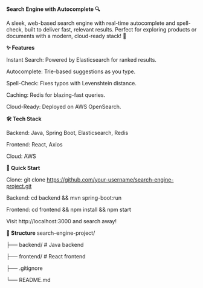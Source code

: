 **Search Engine with Autocomplete 🔍**

A sleek, web-based search engine with real-time autocomplete and spell-check, built to deliver fast, relevant results. Perfect for exploring products or documents with a modern, cloud-ready stack! 🚀
    
**✨ Features**

Instant Search: Powered by Elasticsearch for ranked results.

Autocomplete: Trie-based suggestions as you type.

Spell-Check: Fixes typos with Levenshtein distance.

Caching: Redis for blazing-fast queries.

Cloud-Ready: Deployed on AWS OpenSearch.

**🛠️ Tech Stack**

Backend: Java, Spring Boot, Elasticsearch, Redis

Frontend: React, Axios

Cloud: AWS

**🚀 Quick Start**

Clone: git clone https://github.com/your-username/search-engine-project.git

Backend: cd backend && mvn spring-boot:run

Frontend: cd frontend && npm install && npm start

Visit http://localhost:3000 and search away!

**📂 Structure**
search-engine-project/

├── backend/    # Java backend

├── frontend/   # React frontend

├── .gitignore

└── README.md
